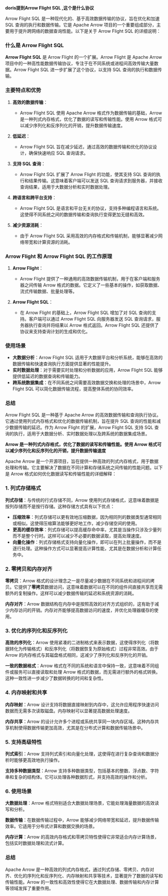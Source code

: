 **doris提到Arrow Flight SQL ,这个是什么协议**

Arrow Flight SQL 是一种现代化的、基于高效数据传输的协议，旨在优化和加速 SQL 查询的执行和数据传输。它是 Apache Arrow 项目的一个重要组成部分，主要用于提升跨网络的数据查询性能。以下是关于 Arrow Flight SQL 的详细说明：

### 什么是 Arrow Flight SQL

**Arrow Flight SQL** 是 Arrow Flight 的一个扩展。Arrow Flight 是 Apache Arrow 项目中的一种高性能数据传输协议，专注于在不同系统或进程间高效传输大量数据。Arrow Flight SQL 进一步扩展了这个协议，以支持 SQL 查询的执行和数据传输。

### 主要特点和优势

1. **高效的数据传输**：
   - Arrow Flight SQL 使用 Apache Arrow 格式作为数据传输的基础，Arrow 是一种列式内存格式，优化了数据的读写和传输性能。使用 Arrow 格式可以减少序列化和反序列化的开销，提升数据传输速度。

2. **低延迟**：
   - Arrow Flight SQL 旨在减少延迟，通过高效的数据传输和优化的协议设计，确保快速响应 SQL 查询请求。

3. **支持 SQL 查询**：
   - Arrow Flight SQL 扩展了 Arrow Flight 的功能，使其支持 SQL 查询的执行和结果传输。这意味着客户端可以发送 SQL 查询请求到服务器，并接收查询结果，适用于大数据分析和实时数据处理。

4. **跨语言和跨平台支持**：
   - Arrow Flight SQL 是语言和平台无关的协议，支持多种编程语言和系统。这使得不同系统之间的数据传输和查询执行变得更加无缝和高效。

5. **减少资源消耗**：
   - 由于 Arrow Flight SQL 采用高效的内存格式和传输机制，能够显著减少网络带宽和计算资源的消耗。

### Arrow Flight 和 Arrow Flight SQL 的工作原理

1. **Arrow Flight**：
   - Arrow Flight 提供了一种通用的高效数据传输机制，用于在客户端和服务器之间传输 Arrow 格式的数据。它定义了一些基本的操作，如获取数据、流式传输数据、批量处理等。

2. **Arrow Flight SQL**：
   - 在 Arrow Flight 的基础上，Arrow Flight SQL 增加了对 SQL 查询的支持。客户端可以通过 Arrow Flight SQL 向服务器发送 SQL 查询请求，服务器执行查询并将结果以 Arrow 格式返回。Arrow Flight SQL 还提供了协议来支持查询计划的生成和优化。

### 使用场景

- **大数据分析**：Arrow Flight SQL 适用于大数据平台和分析系统，能够在高效的数据传输和快速查询执行方面提供显著的性能提升。
- **实时数据处理**：对于需要实时处理和分析数据的应用，Arrow Flight SQL 能够提供低延迟的数据查询和传输能力。
- **跨系统数据集成**：在不同系统之间需要高效数据交换和处理的场景中，Arrow Flight SQL 可以简化数据传输流程，提高整体系统的协同效率。

### 总结

Arrow Flight SQL 是一种基于 Apache Arrow 的高效数据传输和查询执行协议。它通过使用列式内存格式和优化的数据传输机制，旨在提升 SQL 查询的性能和减少数据传输的延迟。作为 Arrow Flight 的扩展，Arrow Flight SQL 支持 SQL 查询的执行，适用于大数据分析、实时数据处理以及跨系统的数据集成场景。


**Arrow 是一种列式内存格式，优化了数据的读写和传输性能。使用 Arrow 格式可以减少序列化和反序列化的开销，提升数据传输速度**

Apache Arrow 是一个开源项目，旨在提供一种高效的列式内存格式，用于数据处理和传输。它主要解决了数据在不同计算和存储系统之间传输的性能问题。以下是 Arrow 格式如何优化数据读写和传输性能的详细解释：

### 1. **列式存储格式**

**列式存储**：与传统的行式存储不同，Arrow 使用列式存储格式，这意味着数据是按列存储而不是按行存储。这种存储方式具有以下优点：

- **压缩效率**：列式存储可以更有效地压缩数据，因为相同列的数据类型通常相同或相似。这使得压缩算法能够更好地工作，减少存储空间的使用。
- **更高的缓存效率**：列式存储可以提高缓存命中率，尤其是当操作只涉及少量列而不是整个行时。这样可以减少不必要的数据读取，提高处理速度。
- **向量化操作**：列式存储格式支持向量化操作，即可以在列上批量操作，而不是逐行处理。这种操作方式可以显著提高计算性能，尤其是在数据分析和计算任务中。

### 2. **零拷贝和内存对齐**

**零拷贝**：Arrow 格式的设计理念之一是尽量减少数据在不同系统和进程间的拷贝。它提供了**零拷贝**数据访问，这意味着数据可以在不同的组件间直接共享而无需额外的复制操作。这样可以减少数据传输的延迟和系统资源的消耗。

**内存对齐**：Arrow 数据结构在内存中是按照高效的对齐方式组织的，这有助于减少内存访问的开销。内存对齐能够提高数据访问的速度，并优化处理器缓存的使用。

### 3. **优化的序列化和反序列化**

**高效的序列化**：Arrow 使用紧凑的二进制格式来表示数据，这使得序列化（将数据转化为传输格式）和反序列化（将数据恢复为原始格式）过程非常高效。由于 Arrow 的内存格式与其磁盘格式相同，这减少了序列化和反序列化的开销。

**一致的数据格式**：Arrow 格式在不同的系统和语言中保持一致，这意味着不同组件或服务可以直接读取和处理 Arrow 格式的数据，而无需进行额外的格式转换。这种一致性进一步减少了数据转换的时间和复杂性。

### 4. **内存映射和共享**

**内存映射**：Arrow 设计支持将数据直接映射到内存中，这允许应用程序快速访问数据而无需多次读取磁盘。内存映射可以显著提高数据处理速度。

**内存共享**：Arrow 的设计允许多个进程或系统共享同一块内存区域。这种内存共享机制使得数据传输更加高效，尤其是在分布式计算和数据传输场景中。

### 5. **支持高级特性**

**列式索引**：Arrow 支持列式索引和向量化处理，这使得在进行复杂查询和数据分析时能够更高效地执行操作。

**支持多种数据类型**：Arrow 支持多种数据类型，包括基本的整数、浮点数、字符串和复杂的结构体。它可以处理各种数据形式，并支持高效的操作和分析。

### 6. **使用场景**

**大数据处理**：Arrow 格式特别适合大数据处理场景，它能处理海量数据的高效读写和分析。

**数据传输**：在数据传输过程中，Arrow 能够减少网络带宽和延迟，提升数据传输效率。它适用于分布式计算和数据交换的场景。

**内存计算**：Arrow 的高效内存格式和零拷贝特性使得它非常适合内存计算场景，包括实时数据处理和流式计算。

### 总结

Apache Arrow 是一种高效的列式内存格式，通过列式存储、零拷贝、内存对齐、优化的序列化和反序列化、内存映射和共享等技术，显著提升了数据的读写和传输性能。Arrow 的一致性和高效性使得它在大数据处理、数据传输和内存计算等领域发挥了重要作用。
